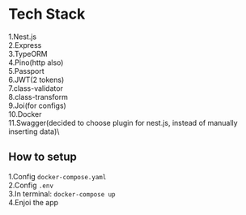 # Tech Stack
1.Nest.js\
2.Express\
3.TypeORM\
4.Pino(http also)\
5.Passport\
6.JWT(2 tokens)\
7.class-validator\
8.class-transform\
9.Joi(for configs)\
10.Docker\
11.Swagger(decided to choose plugin for nest.js, instead of manually inserting data)\

## How to setup
1.Config `docker-compose.yaml`\
2.Config `.env`\
3.In terminal: ```docker-compose up ```\
4.Enjoi the app
